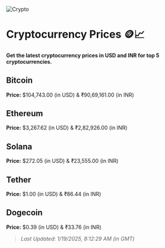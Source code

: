 
![Crypto](https://www.techguide.com.au/wp-content/uploads/2020/11/crypto3.jpeg)

# Cryptocurrency Prices 🪙📈

#### Get the latest cryptocurrency prices in USD and INR for top 5 cryptocurrencies.

## Bitcoin

**Price:** $104,743.00 (in USD) & ₹90,69,161.00 (in INR)

## Ethereum

**Price:** $3,267.62 (in USD) & ₹2,82,926.00 (in INR)

## Solana

**Price:** $272.05 (in USD) & ₹23,555.00 (in INR)

## Tether

**Price:** $1.00 (in USD) & ₹86.44 (in INR)

## Dogecoin

**Price:** $0.39 (in USD) & ₹33.76 (in INR)

> _Last Updated: 1/19/2025, 8:12:29 AM (in GMT)_
